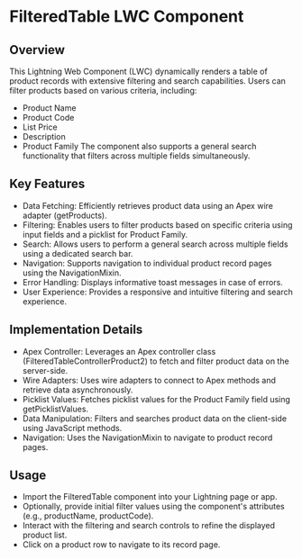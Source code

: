 
# FilteredTable LWC Component

## Overview

This Lightning Web Component (LWC) dynamically renders a table of product records with extensive filtering and search capabilities. Users can filter products based on various criteria, including:

- Product Name
- Product Code
- List Price
- Description
- Product Family
The component also supports a general search functionality that filters across multiple fields simultaneously.

## Key Features
- Data Fetching: Efficiently retrieves product data using an Apex wire adapter (getProducts).
- Filtering: Enables users to filter products based on specific criteria using input fields and a picklist for Product Family.
- Search: Allows users to perform a general search across multiple fields using a dedicated search bar.
- Navigation: Supports navigation to individual product record pages using the NavigationMixin.
- Error Handling: Displays informative toast messages in case of errors.
- User Experience: Provides a responsive and intuitive filtering and search experience.

## Implementation Details
- Apex Controller: Leverages an Apex controller class (FilteredTableControllerProduct2) to fetch and filter product data on the server-side.
- Wire Adapters: Uses wire adapters to connect to Apex methods and retrieve data asynchronously.
- Picklist Values: Fetches picklist values for the Product Family field using getPicklistValues.
- Data Manipulation: Filters and searches product data on the client-side using JavaScript methods.
- Navigation: Uses the NavigationMixin to navigate to product record pages.

## Usage
- Import the FilteredTable component into your Lightning page or app.
- Optionally, provide initial filter values using the component's attributes (e.g., productName, productCode).
- Interact with the filtering and search controls to refine the displayed product list.
- Click on a product row to navigate to its record page.
